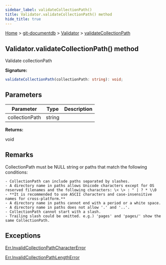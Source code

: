 ```yaml
---
sidebar_label: validateCollectionPath()
title: Validator.validateCollectionPath() method
hide_title: true
---
```


[Home](./index.md) &gt; [git-documentdb](./git-documentdb.md) &gt; [Validator](./git-documentdb.validator.md) &gt; [validateCollectionPath](./git-documentdb.validator.validatecollectionpath.md)

## Validator.validateCollectionPath() method

Validate collectionPath

<b>Signature:</b>

```typescript
validateCollectionPath(collectionPath: string): void;
```

## Parameters

|  Parameter | Type | Description |
|  --- | --- | --- |
|  collectionPath | string |  |

<b>Returns:</b>

void

## Remarks

CollectionPath must be NULL string or paths that match the following conditions:

```
- CollectionPath can include paths separated by slashes.
- A directory name in paths allows Unicode characters except for OS reserved filenames and the following characters: \< \> : " | ? * \\0
- **It is recommended to use ASCII characters and case-insensitive names for cross-platform.**
- A directory name in paths cannot end with a period or a white space.
- A directory name in paths does not allow '.' and '..'.
- CollectionPath cannot start with a slash.
- Trailing slash could be omitted. e.g.) 'pages' and 'pages/' show the same CollectionPath.

```

## Exceptions

[Err.InvalidCollectionPathCharacterError](./git-documentdb.err.invalidcollectionpathcharactererror.md)

[Err.InvalidCollectionPathLengthError](./git-documentdb.err.invalidcollectionpathlengtherror.md)

